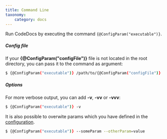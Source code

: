 ```yaml
---
title: Command Line
taxonomy:
    category: docs
---
```


Run CodeDocs by executing the command `{@ConfigParam("executable")}`.

##### Config file

If your **{@ConfigParam("configFile")}** file is not located in the root directory, you can pass it to the
command as argument:

```bash
$ {@ConfigParam("executable")} /path/to/{@ConfigParam("configFile")}
```

##### Options

For more verbose output, you can add **-v**, **-vv** or **-vvv**:

```bash
$ {@ConfigParam("executable")} -v
```

It is also possible to overwite params which you have defined in the [configuration](/usage/configuration).

```bash
$ {@ConfigParam("executable")} --someParam --otherParam=value
```
